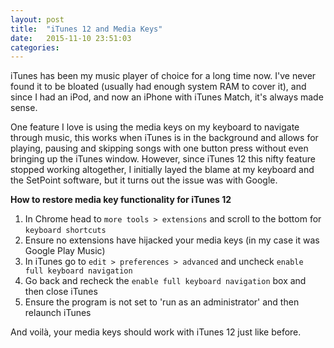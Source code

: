 ```yaml
---
layout: post
title:  "iTunes 12 and Media Keys"
date:   2015-11-10 23:51:03
categories: 
---
```

iTunes has been my music player of choice for a long time now. I've never found it to be bloated (usually had enough system RAM to cover it), and since I had an iPod, and now an iPhone with iTunes Match, it's always made sense.

One feature I love is using the media keys on my keyboard to navigate through music, this works when iTunes is in the background and allows for playing, pausing and skipping songs with one button press without even bringing up the iTunes window. However, since iTunes 12 this nifty feature stopped working altogether, I initially layed the blame at my keyboard and the SetPoint software, but it turns out the issue was with Google.

**How to restore media key functionality for iTunes 12**

1. In Chrome head to `more tools > extensions` and scroll to the bottom for `keyboard shortcuts`
2. Ensure no extensions have hijacked your media keys (in my case it was Google Play Music)
3. In iTunes go to `edit > preferences > advanced` and uncheck `enable full keyboard navigation` 
4. Go back and recheck the `enable full keyboard navigation` box and then close iTunes
5. Ensure the program is not set to 'run as an administrator' and then relaunch iTunes

And voilà, your media keys should work with iTunes 12 just like before.
